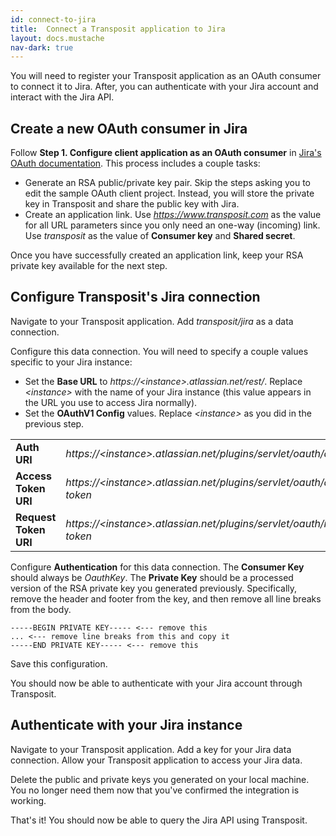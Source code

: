 ```yaml
---
id: connect-to-jira
title:  Connect a Transposit application to Jira
layout: docs.mustache
nav-dark: true
---
```


You will need to register your Transposit application as an OAuth consumer to connect it to Jira. After, you can authenticate with your Jira account and interact with the Jira API.

## Create a new OAuth consumer in Jira

Follow **Step 1. Configure client application as an OAuth consumer** in [Jira's OAuth documentation](https://developer.atlassian.com/server/jira/platform/oauth/). This process includes a couple tasks:
- Generate an RSA public/private key pair. Skip the steps asking you to edit the sample OAuth client project. Instead, you will store the private key in Transposit and share the public key with Jira.
- Create an application link. Use _https://www.transposit.com_ as the value for all URL parameters since you only need an one-way (incoming) link. Use _transposit_ as the value of **Consumer key** and **Shared secret**.

Once you have successfully created an application link, keep your RSA private key available for the next step.

## Configure Transposit's Jira connection

Navigate to your Transposit application. Add _transposit/jira_ as a data connection.

Configure this data connection. You will need to specify a couple values specific to your Jira instance:
- Set the **Base URL** to _https://&lt;instance&gt;.atlassian.net/rest/_. Replace _&lt;instance&gt;_ with the name of your Jira instance (this value appears in the URL you use to access Jira normally).
- Set the **OAuthV1 Config** values. Replace _&lt;instance&gt;_ as you did in the previous step.

|            |           |
|------------|-----------|
|**Auth URI**|_https://&lt;instance&gt;.atlassian.net/plugins/servlet/oauth/authorize_|
|**Access Token URI**|_https://&lt;instance&gt;.atlassian.net/plugins/servlet/oauth/access-token_|
|**Request Token URI**|_https://&lt;instance&gt;.atlassian.net/plugins/servlet/oauth/request-token_|


Configure **Authentication** for this data connection. The **Consumer Key** should always be _OauthKey_. The **Private Key** should be a processed version of the RSA private key you generated previously. Specifically, remove the header and footer from the key, and then remove all line breaks from the body.

```
-----BEGIN PRIVATE KEY----- <--- remove this
... <--- remove line breaks from this and copy it
-----END PRIVATE KEY----- <--- remove this
```

Save this configuration.

You should now be able to authenticate with your Jira account through Transposit.

## Authenticate with your Jira instance

Navigate to your Transposit application. Add a key for your Jira data connection. Allow your Transposit application to access your Jira data.

Delete the public and private keys you generated on your local machine. You no longer need them now that you've confirmed the integration is working.

That's it! You should now be able to query the Jira API using Transposit.
